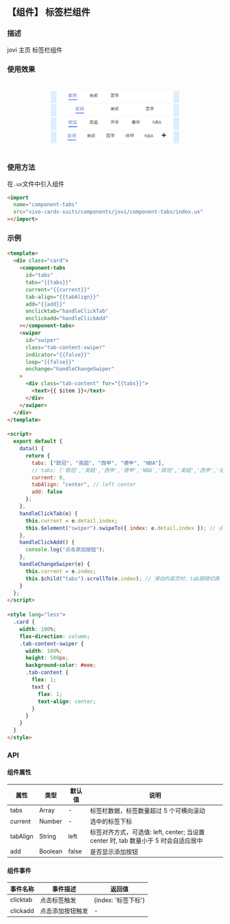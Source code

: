 ## 【组件】 标签栏组件

### 描述

jovi 主页 标签栏组件

### 使用效果

<div style="text-align: center;margin: 40px;">
  <img src="../../assets/jovi-component-tabs-1.jpg" style="width:300px" alt="jovi-component-tabs-1"/>
  <img src="../../assets/jovi-component-tabs-2.jpg" style="width:300px" alt="jovi-component-tabs-2"/>
  <img src="../../assets/jovi-component-tabs-3.jpg" style="width:300px" alt="jovi-component-tabs-3"/>
  <img src="../../assets/jovi-component-tabs-4.jpg" style="width:300px" alt="jovi-component-tabs-4"/>
</div>

### 使用方法

在`.ux`文件中引入组件

```html
<import
  name="component-tabs"
  src="vivo-cards-suits/components/jovi/component-tabs/index.ux"
></import>
```

### 示例

```html
<template>
  <div class="card">
    <component-tabs
      id="tabs"
      tabs="{{tabs}}"
      current="{{current}}"
      tab-align="{{tabAlign}}"
      add="{{add}}"
      onclicktab="handleClickTab"
      onclickadd="handleClickAdd"
    ></component-tabs>
    <swiper
      id="swiper"
      class="tab-content-swiper"
      indicator="{{false}}"
      loop="{{false}}"
      onchange="handleChangeSwiper"
    >
      <div class="tab-content" for="{{tabs}}">
        <text>{{ $item }}</text>
      </div>
    </swiper>
  </div>
</template>

<script>
  export default {
    data() {
      return {
        tabs: ["欧冠", "英超", "西甲", "德甲", "NBA"],
        // tabs: ['欧冠','英超','西甲','德甲','NBA','欧冠','英超','西甲','德甲','NBA'],
        current: 0,
        tabAlign: "center", // left center
        add: false
      };
    },
    handleClickTab(e) {
      this.current = e.detail.index;
      this.$element("swiper").swipeTo({ index: e.detail.index }); // 点击tab时，内容页跟随切换
    },
    handleClickAdd() {
      console.log("点击添加按钮");
    },
    handleChangeSwiper(e) {
      this.current = e.index;
      this.$child("tabs").scrollTo(e.index); // 滑动内容页时，tab跟随切换
    }
  };
</script>

<style lang="less">
  .card {
    width: 100%;
    flex-direction: column;
    .tab-content-swiper {
      width: 100%;
      height: 500px;
      background-color: #eee;
      .tab-content {
        flex: 1;
        text {
          flex: 1;
          text-align: center;
        }
      }
    }
  }
</style>
```

### API

#### 组件属性

| 属性     | 类型    | 默认值 | 说明                                                                                |
| -------- | ------- | ------ | ----------------------------------------------------------------------------------- |
| tabs     | Array   | -      | 标签栏数据，标签数量超过 5 个可横向滚动                                             |
| current  | Number  | -      | 选中的标签下标                                                                      |
| tabAlign | String  | left   | 标签对齐方式，可选值: left, center; 当设置 center 时, tab 数量小于 5 时会自适应居中 |
| add      | Boolean | false  | 是否显示添加按钮                                                                    |

#### 组件事件

| 事件名称 | 事件描述         | 返回值              |
| -------- | ---------------- | ------------------- |
| clicktab | 点击标签触发     | {index: '标签下标'} |
| clickadd | 点击添加按钮触发 | -                   |
